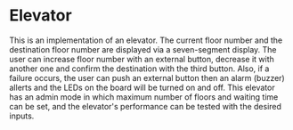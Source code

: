 # Elevator

This is an implementation of an elevator. The current floor number and the destination floor number are displayed via a seven-segment display.
The user can increase floor number with an external button, decrease it with another one and confirm the destination with the third button.
Also, if a failure occurs, the user can push an external button then an alarm (buzzer) allerts and the LEDs on the board will be turned on and off.
This elevator has an admin mode in which maximum number of floors and waiting time can be set, and the elevator's performance can be tested with the desired inputs.
